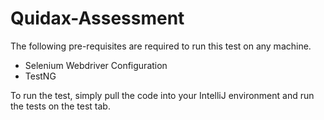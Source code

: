 # Quidax-Assessment

The following pre-requisites are required to run this test on any machine.

- Selenium Webdriver Configuration
- TestNG

To run the test, simply pull the code into your IntelliJ environment and run the tests on the test tab.

